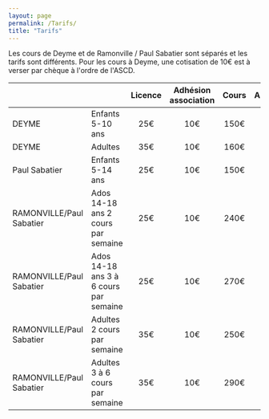 ```yaml
---
layout: page
permalink: /Tarifs/
title: "Tarifs"
---
```


Les cours de Deyme et de Ramonville / Paul Sabatier sont séparés et les tarifs sont différents. Pour les cours à Deyme, une cotisation de 10€ est à verser par chèque à l'ordre de l'ASCD.

||                   | Licence | Adhésion association  | Cours | ASCD |
|---|---                |:-:      |:-:                    |:-:    |--:   |
|DEYME| Enfants 5-10 ans  | 25€     | 10€                   | 150€  | 10€  |
|DEYME| Adultes           | 35€     | 10€                   | 160€  | 10€  |
|Paul Sabatier|Enfants 5-14 ans|25€     | 10€                   | 150€  | |
|RAMONVILLE/Paul Sabatier|Ados 14-18 ans 2 cours par semaine |25€     | 10€                   | 240€  |  |
|RAMONVILLE/Paul Sabatier|Ados 14-18 ans 3 à 6 cours par semaine |25€     | 10€                   | 270€  | |
|RAMONVILLE/Paul Sabatier|Adultes 2 cours par semaine |35€     | 10€                   | 250€  | |
|RAMONVILLE/Paul Sabatier|Adultes 3 à 6 cours par semaine |35€     | 10€                   | 290€  ||


